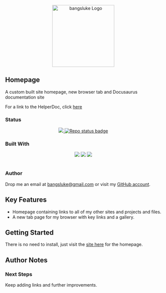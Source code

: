 <p align="center">
  <img src="https://i.imgur.com/ibIuKyP.png" alt="bangsluke Logo" width="200" style={{borderRadius: '50%'}}></img>
</p>

## Homepage

A custom built site homepage, new browser tab and Docusaurus documentation site

For a link to the HelperDoc, click [here](https://github.com/bangsluke/bangsluke.github.io/blob/newMDFile/HelperDoc.md)

### Status

<!-- Project Badges -->
<p align="center">
  <a href="https://github.com/bangsluke/Homepage" alt="Stable release version badge">
    <img src="https://img.shields.io/badge/version-1.0.0-blue)" ></img>
  </a>
  <a href="https://github.com/bangsluke/Homepage">
    <img src="https://img.shields.io/badge/Repo_Status-Active-informational?style=flat&logo=LOGO_NAME&logoColor=white&color=2bbc8a)" alt="Repo status badge" ></img>
  </a>
</p>

<!-- Built With Badges -->

### Built With

<p align="center">
  <img src="https://img.shields.io/badge/HTML5-E34F26?style=for-the-badge&logo=html5&logoColor=white"></img>
  <img src="https://img.shields.io/badge/JavaScript-F7DF1E?style=for-the-badge&logo=javascript&logoColor=black"></img>
  <img src="https://img.shields.io/badge/CSS3-1572B6?style=for-the-badge&logo=css3&logoColor=white"></img>
  <br></br>
</p>

### Author

Drop me an email at [bangsluke@gmail.com](mailto:bangsluke@gmail.com) or visit my [GitHub account](https://github.com/bangsluke).

## Key Features

- Homepage containing links to all of my other sites and projects and files.
- A new tab page for my browser with key links and a gallery.

## Getting Started

There is no need to install, just visit the [site here](https://bangsluke.github.io/Homepage.html) for the homepage.

## Author Notes

### Next Steps

Keep adding links and further improvements.
